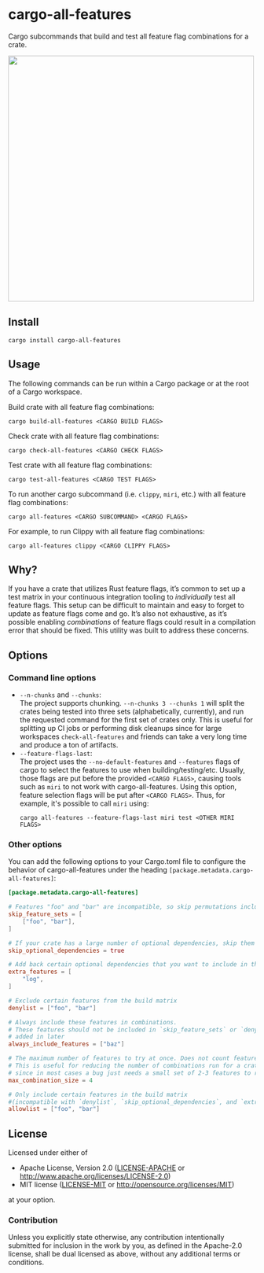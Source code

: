 # cargo-all-features

Cargo subcommands that build and test all feature flag combinations for a crate.

<img src=https://i.imgur.com/OVBRtEC.png width=500>

## Install

```
cargo install cargo-all-features
```

## Usage

The following commands can be run within a Cargo package or at the root of a Cargo workspace.

Build crate with all feature flag combinations:

```
cargo build-all-features <CARGO BUILD FLAGS>
```

Check crate with all feature flag combinations:

```
cargo check-all-features <CARGO CHECK FLAGS>
```

Test crate with all feature flag combinations:

```
cargo test-all-features <CARGO TEST FLAGS>
```

To run another cargo subcommand (i.e. `clippy`, `miri`, etc.) with all feature flag combinations:

```
cargo all-features <CARGO SUBCOMMAND> <CARGO FLAGS>
```
For example, to run Clippy with all feature flag combinations:

```
cargo all-features clippy <CARGO CLIPPY FLAGS>
```

## Why?

If you have a crate that utilizes Rust feature flags, it’s common to set up a test matrix in your continuous integration tooling to _individually_ test all feature flags. This setup can be difficult to maintain and easy to forget to update as feature flags come and go. It’s also not exhaustive, as it’s possible enabling _combinations_ of feature flags could result in a compilation error that should be fixed. This utility was built to address these concerns.

## Options

### Command line options

- `--n-chunks` and `--chunks`:  
  The project supports chunking. `--n-chunks 3 --chunks 1` will split the crates being tested into three sets (alphabetically, currently), and run the requested command for the first set of crates only. This is useful for splitting up CI jobs or performing disk cleanups since for large workspaces `check-all-features` and friends can take a very long time and produce a ton of artifacts.
- `--feature-flags-last`:  
  The project uses the `--no-default-features` and `--features` flags of cargo to select the features to use when building/testing/etc. Usually, those flags are put before the provided `<CARGO FLAGS>`, causing tools such as `miri` to not work with cargo-all-features. Using this option, feature selection flags will be put after `<CARGO FLAGS>`. Thus, for example, it's possible to call `miri` using:
  ```
  cargo all-features --feature-flags-last miri test <OTHER MIRI FLAGS>
  ```

### Other options

You can add the following options to your Cargo.toml file to configure the behavior of cargo-all-features under the heading `[package.metadata.cargo-all-features]`:

```toml
[package.metadata.cargo-all-features]

# Features "foo" and "bar" are incompatible, so skip permutations including them
skip_feature_sets = [
    ["foo", "bar"],
]

# If your crate has a large number of optional dependencies, skip them for speed
skip_optional_dependencies = true

# Add back certain optional dependencies that you want to include in the permutations
extra_features = [
    "log",
]

# Exclude certain features from the build matrix
denylist = ["foo", "bar"]

# Always include these features in combinations.
# These features should not be included in `skip_feature_sets` or `denylist`, they get
# added in later
always_include_features = ["baz"]

# The maximum number of features to try at once. Does not count features from `always_include_features`.
# This is useful for reducing the number of combinations run for a crate with a large amount of features,
# since in most cases a bug just needs a small set of 2-3 features to reproduce.
max_combination_size = 4

# Only include certain features in the build matrix
#(incompatible with `denylist`, `skip_optional_dependencies`, and `extra_features`)
allowlist = ["foo", "bar"]
```

## License

Licensed under either of

 * Apache License, Version 2.0 ([LICENSE-APACHE](LICENSE-APACHE) or http://www.apache.org/licenses/LICENSE-2.0)
 * MIT license ([LICENSE-MIT](LICENSE-MIT) or http://opensource.org/licenses/MIT)

at your option.

### Contribution

Unless you explicitly state otherwise, any contribution intentionally submitted for inclusion in the work by you, as defined in the Apache-2.0 license, shall be dual licensed as above, without any additional terms or conditions.
